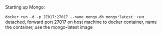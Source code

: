 Starting up Mongo:

`docker run -d -p 27017:27017 --name mongo-db mongo:latest` - run detached, forward port 27017 on host machine to docker container, name the container, use the mongo-latest image

